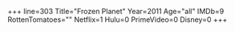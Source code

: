 +++
line=303
Title="Frozen Planet"
Year=2011
Age="all"
IMDb=9
RottenTomatoes=""
Netflix=1
Hulu=0
PrimeVideo=0
Disney=0
+++

